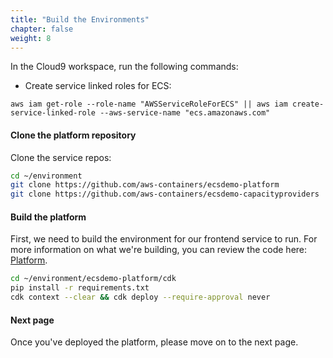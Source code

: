 ```yaml
---
title: "Build the Environments"
chapter: false
weight: 8
---
```


In the Cloud9 workspace, run the following commands:

- Create service linked roles for ECS:

```
aws iam get-role --role-name "AWSServiceRoleForECS" || aws iam create-service-linked-role --aws-service-name "ecs.amazonaws.com"
```

#### Clone the platform repository

Clone the service repos:

```bash
cd ~/environment
git clone https://github.com/aws-containers/ecsdemo-platform
git clone https://github.com/aws-containers/ecsdemo-capacityproviders
```

#### Build the platform

First, we need to build the environment for our frontend service to run. For more information on what we're building, you can review the code here: [Platform](../../microservices/platform/build_environment).

```bash
cd ~/environment/ecsdemo-platform/cdk
pip install -r requirements.txt
cdk context --clear && cdk deploy --require-approval never
```

#### Next page

Once you've deployed the platform, please move on to the next page.
